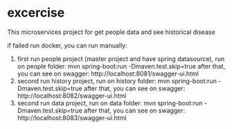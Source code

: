 # excercise
This microservices project for get people data and see historical disease

if failed run docker, you can run manually:

1. first run people project (master project and have spring datasource), run on people folder:
mvn spring-boot:run -Dmaven.test.skip=true
after that, you can see on swagger: http://localhost:8081/swagger-ui.html
2. second run history project, run on history folder:
mvn spring-boot:run -Dmaven.test.skip=true
after that, you can see on swagger: http://localhost:8082/swagger-ui.html
2. second run data project, run on data folder:
mvn spring-boot:run -Dmaven.test.skip=true
after that, you can see on swagger: http://localhost:8083/swagger-ui.html